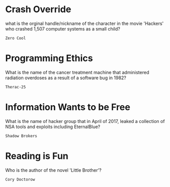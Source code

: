 # Crash Override
what is the orginal handle/nickname of the character in the movie 'Hackers' who crashed 1,507 computer systems as a small child?

`Zero Cool`

# Programming Ethics
What is the name of the cancer treatment machine that administered radiation overdoses as a result of a software bug in 1982?

`Therac-25`

# Information Wants to be Free
What is the name of hacker group that in April of 2017, leaked a collection of NSA tools and exploits including EternalBlue?

`Shadow Brokers`

# Reading is Fun
Who is the author of the novel 'Little Brother'?

`Cory Doctorow`
